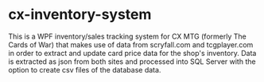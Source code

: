 # cx-inventory-system

This is a WPF inventory/sales tracking system for CX MTG (formerly The Cards of War) that makes use of data from scryfall.com and tcgplayer.com in order to extract and update card price data for the shop's inventory. Data is extracted as json from both sites and processed into SQL Server with the option to create csv files of the database data.
